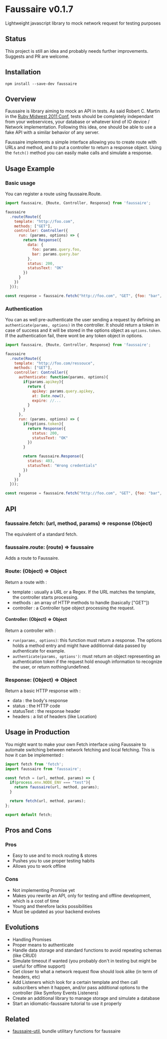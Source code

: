 # Faussaire v0.1.7
Lightweight javascript library to mock network request for testing purposes

## Status
This project is still an idea and probably needs further improvements. Suggests and PR are
welcome.

## Installation
```
npm install --save-dev faussaire
```

## Overview

Faussaire is library aiming to mock an API in tests. As said Robert C. Martin in
the [Ruby Midwest 2011 Conf](https://www.youtube.com/watch?v=WpkDN78P884), tests should be completely independant from
your webservices, your database or whatever kind of IO device / Network implementation. Following this idea, one should
be able to use a fake API with a similar behavior of any server.

Faussaire implements a simple interface allowing you to create route with URLs and method, and to put a controller to
return a response object. Using the `fetch()` method you can easily make calls and simulate a response.

## Usage Example

### Basic usage

You can register a route using faussaire.Route.

```js
import faussaire, {Route, Controller, Response} from 'faussaire';

faussaire
  .route(Route({
    template: "http://foo.com",
    methods: ["GET"],
    controller: Controller({
      run: (params, options) => {
        return Response({
          data: {
            foo: params.query.foo,
            bar: params.query.bar
          },
          status: 200,
          statusText: "OK"
        })
      }
    })
  }));

const response = faussaire.fetch("http://foo.com", "GET", {foo: "bar", bar: "qux"});
```
### Authentication

You can as well pre-authenticate the user sending a request by defining an `authenticate(params, options)` in the
controller. It should return a token in case of success and it will be stored in the options object as `options.token`.
If the authentication fail, there wont be any token object in options.

```js
import faussaire, {Route, Controller, Response} from 'faussaire';

faussaire
  .route(Route({
    template: "http://foo.com/ressouce",
    methods: ["GET"],
    controller: Controller({
      authenticate: function(params, options){
        if(params.apikey){
          return {
            apikey: params.query.apikey,
            at: Date.now(),
            expire: //...
          }
        }
      },
      run: (params, options) => {
        if(options.token){
          return Response({
            status: 200,
            statusText: "OK"
          })
        }

        return faussaire.Response({
          status: 403,
          statusText: "Wrong credentials"
        })
      }
    })
  }));

const response = faussaire.fetch("http://foo.com", "GET", {foo: "bar", bar: "qux"});
```
## API

### faussaire.fetch: (url, method, params) => response (Object)

The equivalent of a standard fetch.

### faussaire.route: (route) => faussaire

Adds a route to Faussaire.

### Route: (Object) => Object

Return a route with :
* template : usually a URL or a Regex. If the URL matches the template, the controller starts processing.
* methods : an array of HTTP methods to handle (basically ["GET"])
* controller : a Controller type object processing the request.

#### Controller: (Object) => Object

Return a controller with :
* `run(params, options)`: this function must return a response. The options holds a method entry and might have additionnal
data passed by authenticate for example.
* `authenticate(params, options')`: must return an object representing an authentication token if the request hold
enough information to recognize the user, or return nothing/undefined.

### Response: (Object) => Object

Return a basic HTTP response with :
* data : the body's response
* status : the HTTP code
* statusText : the response header
* headers : a list of headers (like Location)

## Usage in Production

You might want to make your own Fetch interface using Faussaire to automate switching between network fetching and local
fetching.
This is how it can be implemented :

```js
import fetch from 'fetch';
import faussaire from 'faussaire';

const fetch = (url, method, params) => {
  if(process.env.NODE_ENV === "test"){
    return faussaire(url, method, params);
  }

  return fetch(url, method, params);
};

export default fetch;
```

## Pros and Cons
### Pros
* Easy to use and to mock routing & stores
* Pushes you to use proper testing habits
* Allows you to work offline

### Cons
* Not implementing Promise yet
* Makes you rewrite an API, only for testing and offline development, which is a cost of time
* Young and therefore lacks possibilities
* Must be updated as your backend evolves

## Evolutions

* Handling Promises
* Proper means to authenticate
* Handle data storage and standard functions to avoid repeating schemas (like CRUD)
* Simulate timeout if wanted (you probably don't in testing but might be useful for offline support)
* Get closer to what a network request flow should look alike (in term of headers, etc)
* Add Listeners which look for a certain template and then call subscribers when it happen, and/or pass additional
options to the controller (like Symfony Events Listeners)
* Create an additional library to manage storage and simulate a database
* Start an idiomatic-faussaire tutorial to use it properly

## Related
* [faussaire-util](https://github.com/Rewieer/faussaire-util), bundle utilitary functions for faussaire